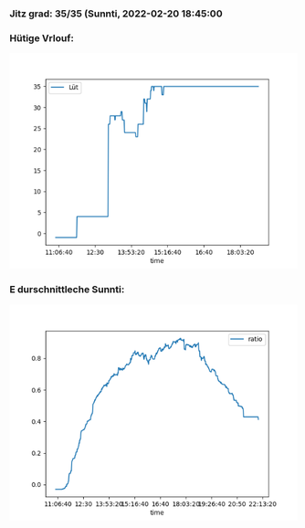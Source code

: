 ### Jitz grad: 35/35 (Sunnti, 2022-02-20 18:45:00

### Hütige Vrlouf:
![Graph](Today.png)

### E durschnittleche Sunnti:
![Graph](Sunnti.png)